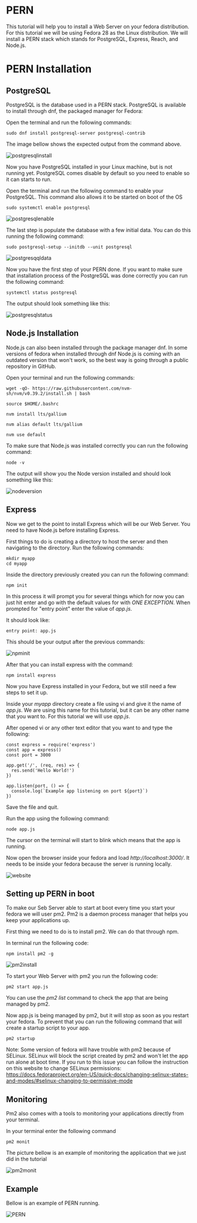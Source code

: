 # PERN

This tutorial will help you to install a Web Server on your fedora distribution. For this tutorial we will be using Fedora 28 as the Linux distribution. We will install a PERN stack which stands for PostgreSQL, Express, Reach, and Node.js.

# PERN Installation

## PostgreSQL

PostgreSQL is the database used in a PERN stack. PostgreSQL is available to install through dnf, the packaged manager for Fedora:

Open the terminal and run the following commands: 
```
sudo dnf install postgresql-server postgresql-contrib
```
The image bellow shows the expected output from the command above.

![postgresqlinstall](pictures/PostgresInstall.png)

Now you have PostgreSQL installed in your Linux machine, but is not running yet. PostgreSQL comes disable by default so you need to enable so it can starts to run.

Open the terminal and run the following command to enable your PostgreSQL. This command also allows it to be started on boot of the OS
```
sudo systemctl enable postgresql
```

![postgresqlenable](pictures/postgresqlenable.png)

The last step is populate the database with a few initial data. You can do this running the following command:
```
sudo postgresql-setup --initdb --unit postgresql
```

![postgresqqldata](pictures/postgresqqldata.png)

Now you have the first step of your PERN done. If you want to make sure that installation process of the PostgreSQL was done correctly you can run the following command:
```
systemctl status postgresql
```

The output should look something like this:

![postgresqlstatus](pictures/postgresqlstatus.png)


## Node.js Installation

Node.js can also been installed through the package manager dnf. In some versions of fedora when installed through dnf Node.js is coming with an outdated version that won't work, so the best way is going through a public repository in GitHub.

Open your terminal and run the following commands:
```
wget -qO- https://raw.githubusercontent.com/nvm-sh/nvm/v0.39.2/install.sh | bash

source $HOME/.bashrc

nvm install lts/gallium

nvm alias default lts/gallium

nvm use default
```

To make sure that Node.js was installed correctly you can run the following command:
```
node -v
```

The output will show you the Node version installed and should look something like this:

![nodeversion](pictures/nodeversion.png)

## Express

Now we get to the point to install Express which will be our Web Server. You need to have Node.js before installing Express.

First things to do is creating a directory to host the server and then navigating to the directory. Run the following commands:
```
mkdir myapp
cd myapp
```

Inside the directory previously created you can run the following command:
```
npm init
```

In this process it will prompt you for several things which for now you can just hit enter and go with the default values for with _ONE_ _EXCEPTION_. When prompted for "entry point" enter the value of *app.js*.

It should look like:

```
entry point: app.js
```

This should be your output after the previous commands:

![npminit](pictures/npminit.png)

After that you can install express with the command:
```
npm install express
```

Now you have Express installed in your Fedora, but we still need a few steps to set it up.

Inside your *myapp* directory create a file using vi and give it the name of _app.js_. We are using this name for this tutorial, but it can be any other name that you want to. For this tutorial we will use _app.js_.

After opened vi or any other text editor that you want to and type the following:

```
const express = require('express')
const app = express()
const port = 3000

app.get('/', (req, res) => {
  res.send('Hello World!')
})

app.listen(port, () => {
  console.log(`Example app listening on port ${port}`)
})
```

Save the file and quit.

Run the app using the following command:

```
node app.js
```

The cursor on the terminal will start to blink which means that the app is running.

Now open the browser inside your fedora and load _http://localhost:3000/_. It needs to be inside your fedora because the server is running locally.

![website](pictures/website.png)

## Setting up PERN in boot 

To make our Seb Server able to start at boot every time you start your fedora we will user pm2. Pm2 is a daemon process manager that helps you keep your applications up.

First thing we need to do is to install pm2. We can do that through npm.

In terminal run the following code:

```
npm install pm2 -g
```

![pm2install](pictures/pm2install.png)

To start your Web Server with pm2 you run the following code:

```
pm2 start app.js
```

You can use the _pm2_ _list_ command to check the app that are being managed by pm2.

Now app.js is being managed by pm2, but it will stop as soon as you restart your fedora. To prevent that you can run the following command that will create a startup script to your app.

```
pm2 startup
```

Note: Some version of fedora will have trouble with pm2 because of SELinux. SELinux will block the script created by pm2 and won't let the app run alone at boot time. If you run to this issue you can follow the instruction on this website to change SELinux permissions: 
https://docs.fedoraproject.org/en-US/quick-docs/changing-selinux-states-and-modes/#selinux-changing-to-permissive-mode

## Monitoring

Pm2 also comes with a tools to monitoring your applications directly from your terminal.

In your terminal enter the following command

```
pm2 monit
```

The picture bellow is an example of monitoring the application that we just did in the tutorial

![pm2monit](pictures/pm2monit.png)

## Example

Bellow is an example of PERN running.

![PERN](PERN.gif)





